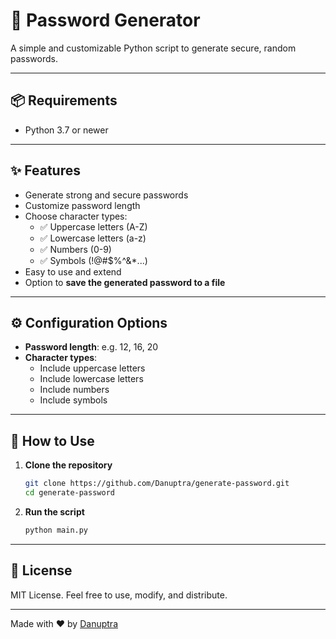# 🔐 Password Generator

A simple and customizable Python script to generate secure, random passwords.

---

## 📦 Requirements

- Python 3.7 or newer

---

## ✨ Features

- Generate strong and secure passwords
- Customize password length
- Choose character types:
  - ✅ Uppercase letters (A-Z)
  - ✅ Lowercase letters (a-z)
  - ✅ Numbers (0-9)
  - ✅ Symbols (!@#$%^&*...)
- Easy to use and extend
- Option to **save the generated password to a file**

---

## ⚙️ Configuration Options

- **Password length**: e.g. 12, 16, 20
- **Character types**:
  - Include uppercase letters
  - Include lowercase letters
  - Include numbers
  - Include symbols

---

## 🚀 How to Use

1. **Clone the repository**

    ```bash
    git clone https://github.com/Danuptra/generate-password.git
    cd generate-password
    ```

2. **Run the script**

    ```bash
    python main.py
    ```

---

## 📄 License

MIT License. Feel free to use, modify, and distribute.

---

Made with ❤️ by [Danuptra](https://github.com/Danuptra)